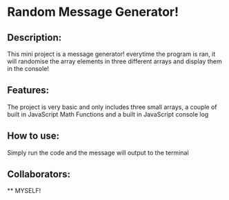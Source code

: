 # Random Message Generator!

## Description:
 This mini project is a message generator! everytime the program is ran, it will randomise the array elements in three different arrays and display them in the console!

## Features:
 The project is very basic and only includes three small arrays, a couple of built in JavaScript Math Functions and a built in JavaScript console log

## How to use:
 Simply run the code and the message will output to the terminal

## Collaborators:
 ** MYSELF!